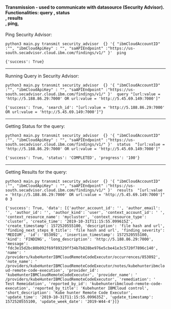 #### Transmission - used to communicate with datasource (Security Advisor). Functionalities: query <query string>, status <search id>, results <search id> <offset> <length>, ping,

Ping Security Advisor: 

```
python3 main.py transmit security_advisor  {} '{ "ibmCloudAccountID" :"", "ibmCloudApiKey" : "", "saAPIEndpoint" :"https://us-south.secadvisor.cloud.ibm.com/findings/v1/" }'  ping
```

`{'success': True}`

---------------

Running Query in Security Advisor:

```
python3 main.py transmit security_advisor  {} '{ "ibmCloudAccountID" :"", "ibmCloudApiKey" : "", "saAPIEndpoint" :"https://us-south.secadvisor.cloud.ibm.com/findings/v1/" }'  query "[url:value = 'http://5.188.86.29:7000' OR url:value = 'http://5.45.69.149:7000']"
```

`{'success': True, 'search_id': "[url:value = 'http://5.188.86.29:7000' OR url:value = 'http://5.45.69.149:7000']"}`

---------------

Getting Status for the query: 

```
python3 main.py transmit security_advisor  {} '{ "ibmCloudAccountID" :"", "ibmCloudApiKey" : "", "saAPIEndpoint" :"https://us-south.secadvisor.cloud.ibm.com/findings/v1/" }'  status  "[url:value = 'http://5.188.86.29:7000' OR url:value = 'http://5.45.69.149:7000']"
```

`{'success': True, 'status': 'COMPLETED', 'progress': '100'}`

---------------

Getting Results for the query: 

```
python3 main.py transmit security_advisor  {} '{ "ibmCloudAccountID" :"", "ibmCloudApiKey" : "", "saAPIEndpoint" :"https://us-south.secadvisor.cloud.ibm.com/findings/v1/" }'  results  "[url:value = 'http://5.188.86.29:7000' OR url:value = 'http://5.45.69.149:7000']" 0 3
```

`{'success': True, 'data': [{'author_account_id': '', 'author_email': '', 'author_id': '', 'author_kind': 'user', 'context_account_id': ' ', 'context_resource_name': 'mycluster', 'context_resource_type': 'cluster', 'create_time': '2019-10-31T11:15:55.099615Z', 'create_timestamp': 1572520555100, 'description': 'file hash and url', 'finding_next_steps_0_title': 'file hash and url', 'finding_severity': 'MEDIUM', 'id': '853092', 'insertion_timestamp': 1572520555100, 'kind': 'FINDING', 'long_description': 'http://5.188.86.29:7000', 'message': 'fdc3e15d2bc80b092f69f89329ff34b7b828be976e5cbe41e3c5720f7896c140', 'name': ' /providers/kubeHunterIBMCloudRemoteCodeExecutor/occurrences/853092', 'note_name': ' /providers/kubeHunterIBMCloudRemoteCodeExecutor/notes/kubehunteribmcloud-remote-code-execution', 'provider_id': 'kubeHunterIBMCloudRemoteCodeExecutor', 'provider_name': ' /providers/kubeHunterIBMCloudRemoteCodeExecutor', 'remediation': ' Test Remeidation', 'reported_by_id': 'kubehunteribmcloud-remote-code-execution', 'reported_by_title': 'Kubehunter IBMCloud control', 'short_description': 'Kube hunter Remote Code Executor', 'update_time': '2019-10-31T11:15:55.099635Z', 'update_timestamp': 1572520555100, 'update_week_date': '2019-W44-4'}]}`